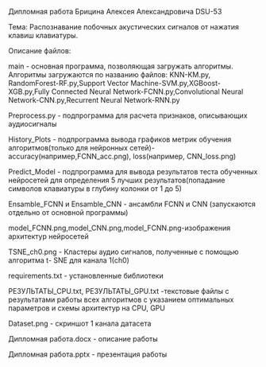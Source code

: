 Дипломная работа Брицина Алексея Александровича DSU-53

Тема: Распознавание побочных акустических сигналов от нажатия клавиш клавиатуры.

Описание файлов:

  main - основная программа, позволяющая загружать алгоритмы. Алгоритмы загружаются по названию файлов: KNN-KM.py, RandomForest-RF.py,Support Vector Machine-SVM.py,XGBoost-XGB.py,Fully Connected Neural Network-FCNN.py,Convolutional Neural Network-CNN.py,Recurrent Neural Network-RNN.py
  
  Preprocess.py - подпрограмма для расчета признаков, описывающих аудиосигналы
  
  History_Plots - подпрограмма вывода графиков метрик обучения алгоритмов(только для нейронных сетей)-accuracy(например,FCNN_acc.png), loss(например, CNN_loss.png)
  
  Predict_Model - подпрограмма для вывода результатов теста обученных нейросетей для определения  5 лучших результатов(попадание символов клавиатуры в глубину колонки от 1 до 5)
  
  Ensamble_FCNN и Ensamble_CNN - ансамбли FCNN и CNN (запускаются отдельно от основной программы)
  
  model_FCNN.png,model_CNN.png,model_FCNN.png-изображения архитектур нейросетей
  
  TSNE_ch0.png - Кластеры аудио сигналов, полученные с помощью алгоритма t- SNE для канала 1(ch0)
  
  requirements.txt - установленные библиотеки 
  
  РЕЗУЛЬТАТЫ_CPU.txt, РЕЗУЛЬТАТЫ_GPU.txt -текстовые файлы с результатами работы всех алгоритмов с указанием оптимальных параметров и схемы архитектур на CPU, GPU

  Dataset.png - скриншот 1 канала датасета
  
  Дипломная работа.docx - описание работы
  
  Дипломная работа.pptx - презентация работы
